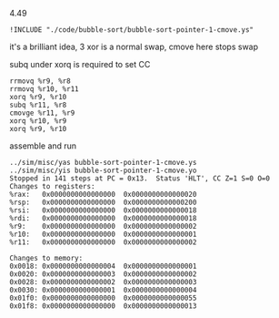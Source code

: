 4.49

```ys
!INCLUDE "./code/bubble-sort/bubble-sort-pointer-1-cmove.ys"
```

it's a brilliant idea, 3 xor is a normal swap, cmove here stops swap

subq under xorq is required to set CC

    rrmovq %r9, %r8
    rrmovq %r10, %r11
    xorq %r9, %r10
    subq %r11, %r8
    cmovge %r11, %r9
    xorq %r10, %r9
    xorq %r9, %r10

assemble and run

    ../sim/misc/yas bubble-sort-pointer-1-cmove.ys
    ../sim/misc/yis bubble-sort-pointer-1-cmove.yo
    Stopped in 141 steps at PC = 0x13.  Status 'HLT', CC Z=1 S=0 O=0
    Changes to registers:
    %rax:	0x0000000000000000	0x0000000000000020
    %rsp:	0x0000000000000000	0x0000000000000200
    %rsi:	0x0000000000000000	0x0000000000000018
    %rdi:	0x0000000000000000	0x0000000000000018
    %r9:	0x0000000000000000	0x0000000000000002
    %r10:	0x0000000000000000	0x0000000000000001
    %r11:	0x0000000000000000	0x0000000000000002

    Changes to memory:
    0x0018:	0x0000000000000004	0x0000000000000001
    0x0020:	0x0000000000000003	0x0000000000000002
    0x0028:	0x0000000000000002	0x0000000000000003
    0x0030:	0x0000000000000001	0x0000000000000004
    0x01f0:	0x0000000000000000	0x0000000000000055
    0x01f8:	0x0000000000000000	0x0000000000000013
